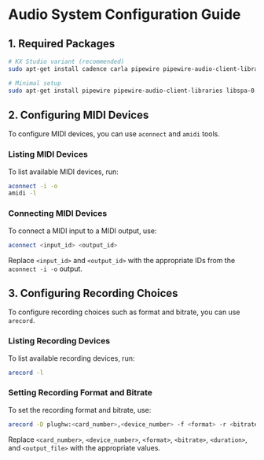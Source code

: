 # Audio System Configuration Guide

## 1. Required Packages
```bash
# KX Studio variant (recommended)
sudo apt-get install cadence carla pipewire pipewire-audio-client-libraries libspa-0.2-jack pipewire-pulse

# Minimal setup
sudo apt-get install pipewire pipewire-audio-client-libraries libspa-0.2-jack pipewire-pulse
```

## 2. Configuring MIDI Devices
To configure MIDI devices, you can use `aconnect` and `amidi` tools.

### Listing MIDI Devices
To list available MIDI devices, run:
```bash
aconnect -i -o
amidi -l
```

### Connecting MIDI Devices
To connect a MIDI input to a MIDI output, use:
```bash
aconnect <input_id> <output_id>
```
Replace `<input_id>` and `<output_id>` with the appropriate IDs from the `aconnect -i -o` output.

## 3. Configuring Recording Choices
To configure recording choices such as format and bitrate, you can use `arecord`.

### Listing Recording Devices
To list available recording devices, run:
```bash
arecord -l
```

### Setting Recording Format and Bitrate
To set the recording format and bitrate, use:
```bash
arecord -D plughw:<card_number>,<device_number> -f <format> -r <bitrate> -d <duration> <output_file>
```
Replace `<card_number>`, `<device_number>`, `<format>`, `<bitrate>`, `<duration>`, and `<output_file>` with the appropriate values.
